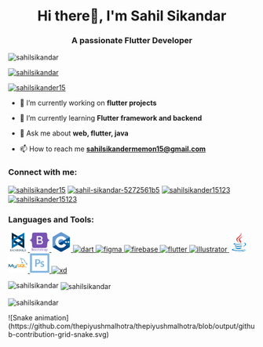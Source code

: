 <h1 align="center">Hi there👋, I'm Sahil Sikandar</h1>
<h3 align="center">A passionate Flutter Developer</h3>

<p align="left"> <img src="https://komarev.com/ghpvc/?username=sahilsikandar&label=Profile%20views&color=0e75b6&style=flat" alt="sahilsikandar" /> </p>

<p align="left"> <a href="https://github.com/ryo-ma/github-profile-trophy"><img src="https://github-profile-trophy.vercel.app/?username=sahilsikandar" alt="sahilsikandar" /></a> </p>

<p align="left"> <a href="https://twitter.com/sahilsikander15" target="blank"><img src="https://img.shields.io/twitter/follow/sahilsikander15?logo=twitter&style=for-the-badge" alt="sahilsikander15" /></a> </p>

- 🔭 I’m currently working on **flutter projects**

- 🌱 I’m currently learning **Flutter framework and backend**

- 💬 Ask me about **web, flutter, java**

- 📫 How to reach me **sahilsikandermemon15@gmail.com**

<h3 align="left">Connect with me:</h3>
<p align="left">
<a href="https://twitter.com/sahilsikander15" target="blank"><img align="center" src="https://raw.githubusercontent.com/rahuldkjain/github-profile-readme-generator/master/src/images/icons/Social/twitter.svg" alt="sahilsikander15" height="30" width="40" /></a>
<a href="https://linkedin.com/in/sahil-sikandar-5272561b5" target="blank"><img align="center" src="https://raw.githubusercontent.com/rahuldkjain/github-profile-readme-generator/master/src/images/icons/Social/linked-in-alt.svg" alt="sahil-sikandar-5272561b5" height="30" width="40" /></a>
<a href="https://fb.com/sahilsikander15123" target="blank"><img align="center" src="https://raw.githubusercontent.com/rahuldkjain/github-profile-readme-generator/master/src/images/icons/Social/facebook.svg" alt="sahilsikander15123" height="30" width="40" /></a>
<a href="https://instagram.com/sahilsikander15123" target="blank"><img align="center" src="https://raw.githubusercontent.com/rahuldkjain/github-profile-readme-generator/master/src/images/icons/Social/instagram.svg" alt="sahilsikander15123" height="30" width="40" /></a>
</p>

<h3 align="left">Languages and Tools:</h3>
<p align="left"> <a href="https://backbonejs.org" target="_blank" rel="noreferrer"> <img src="https://raw.githubusercontent.com/devicons/devicon/master/icons/backbonejs/backbonejs-original-wordmark.svg" alt="backbonejs" width="40" height="40"/> </a> <a href="https://getbootstrap.com" target="_blank" rel="noreferrer"> <img src="https://raw.githubusercontent.com/devicons/devicon/master/icons/bootstrap/bootstrap-plain-wordmark.svg" alt="bootstrap" width="40" height="40"/> </a> <a href="https://www.w3schools.com/cpp/" target="_blank" rel="noreferrer"> <img src="https://raw.githubusercontent.com/devicons/devicon/master/icons/cplusplus/cplusplus-original.svg" alt="cplusplus" width="40" height="40"/> </a> <a href="https://dart.dev" target="_blank" rel="noreferrer"> <img src="https://www.vectorlogo.zone/logos/dartlang/dartlang-icon.svg" alt="dart" width="40" height="40"/> </a> <a href="https://www.figma.com/" target="_blank" rel="noreferrer"> <img src="https://www.vectorlogo.zone/logos/figma/figma-icon.svg" alt="figma" width="40" height="40"/> </a> <a href="https://firebase.google.com/" target="_blank" rel="noreferrer"> <img src="https://www.vectorlogo.zone/logos/firebase/firebase-icon.svg" alt="firebase" width="40" height="40"/> </a> <a href="https://flutter.dev" target="_blank" rel="noreferrer"> <img src="https://www.vectorlogo.zone/logos/flutterio/flutterio-icon.svg" alt="flutter" width="40" height="40"/> </a> <a href="https://www.adobe.com/in/products/illustrator.html" target="_blank" rel="noreferrer"> <img src="https://www.vectorlogo.zone/logos/adobe_illustrator/adobe_illustrator-icon.svg" alt="illustrator" width="40" height="40"/> </a> <a href="https://www.java.com" target="_blank" rel="noreferrer"> <img src="https://raw.githubusercontent.com/devicons/devicon/master/icons/java/java-original.svg" alt="java" width="40" height="40"/> </a> <a href="https://www.mysql.com/" target="_blank" rel="noreferrer"> <img src="https://raw.githubusercontent.com/devicons/devicon/master/icons/mysql/mysql-original-wordmark.svg" alt="mysql" width="40" height="40"/> </a> <a href="https://www.photoshop.com/en" target="_blank" rel="noreferrer"> <img src="https://raw.githubusercontent.com/devicons/devicon/master/icons/photoshop/photoshop-line.svg" alt="photoshop" width="40" height="40"/> </a> <a href="https://www.adobe.com/products/xd.html" target="_blank" rel="noreferrer"> <img src="https://cdn.worldvectorlogo.com/logos/adobe-xd.svg" alt="xd" width="40" height="40"/> </a> </p>

<p><img align="left" src="https://github-readme-stats.vercel.app/api/top-langs?username=sahilsikandar&show_icons=true&locale=en&layout=compact" alt="sahilsikandar" /></p>

<p>&nbsp;<img align="center" src="https://github-readme-stats.vercel.app/api?username=sahilsikandar&show_icons=true&locale=en" alt="sahilsikandar" /></p>

<p><img align="center" src="https://github-readme-streak-stats.herokuapp.com/?user=sahilsikandar&" alt="sahilsikandar" /></p>
![Snake animation](https://github.com/thepiyushmalhotra/thepiyushmalhotra/blob/output/github-contribution-grid-snake.svg)
